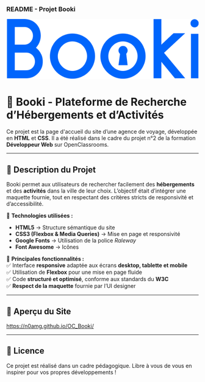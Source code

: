 ### **README - Projet Booki** 

![Booki](https://github.com/N0amG/OC_Booki/blob/main/images/logo/Booki%403x.png)

# 🏨 **Booki - Plateforme de Recherche d’Hébergements et d’Activités**  

Ce projet est la page d'accueil du site d’une agence de voyage, développée en **HTML** et **CSS**. Il a été réalisé dans le cadre du projet n°2 de la formation **Développeur Web** sur OpenClassrooms.  

---

## 🚀 **Description du Projet**  

Booki permet aux utilisateurs de rechercher facilement des **hébergements** et des **activités** dans la ville de leur choix. L’objectif était d’intégrer une maquette fournie, tout en respectant des critères stricts de responsivité et d’accessibilité.  

📌 **Technologies utilisées :**  
- **HTML5** → Structure sémantique du site  
- **CSS3 (Flexbox & Media Queries)** → Mise en page et responsivité  
- **Google Fonts** → Utilisation de la police *Raleway*  
- **Font Awesome** → Icônes  

📌 **Principales fonctionnalités :**  
✅ Interface **responsive** adaptée aux écrans **desktop, tablette et mobile**  
✅ Utilisation de **Flexbox** pour une mise en page fluide  
✅ Code **structuré et optimisé**, conforme aux standards du **W3C**  
✅ **Respect de la maquette** fournie par l’UI designer  

---

## 🎨 **Aperçu du Site**  

https://n0amg.github.io/OC_Booki/

---

## 📄 **Licence**  
Ce projet est réalisé dans un cadre pédagogique. Libre à vous de vous en inspirer pour vos propres développements !  